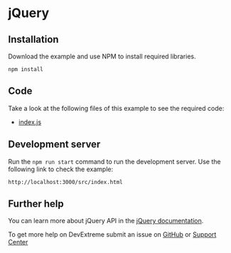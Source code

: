 # jQuery

## Installation

Download the example and use NPM to install required libraries.

```
npm install
```

## Code

Take a look at the following files of this example to see the required code: 

- [index.js](index.js)

## Development server

Run the `npm run start` command to run the development server. Use the following link to check the example:
```
http://localhost:3000/src/index.html
```

## Further help

You can learn more about jQuery API in the [jQuery documentation](https://api.jquery.com/).

To get more help on DevExtreme submit an issue on [GitHub](https://github.com/DevExpress/devextreme/issues) or [Support Center](https://www.devexpress.com/Support/Center/Question/Create)

